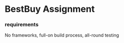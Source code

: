 BestBuy Assignment
==================

### requirements
No frameworks, full-on build process, all-round testing


